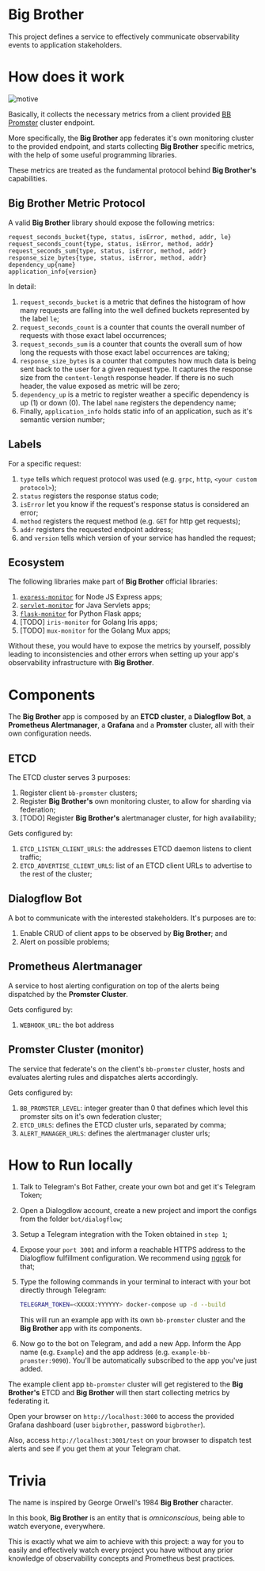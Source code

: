 # Big Brother
This project defines a service to effectively communicate observability events to application stakeholders.  

# How does it work

![motive](https://raw.githubusercontent.com/labbsr0x/big-brother/assets/bigbrother.png "design")

Basically, it collects the necessary metrics from a client provided [BB Promster](https://github.com/labbsr0x/bb-promster) cluster endpoint.

More specifically, the **Big Brother** app federates it's own monitoring cluster to the provided endpoint, and starts collecting **Big Brother** specific metrics, with the help of some useful programming libraries.

These metrics are treated as the fundamental protocol behind **Big Brother's** capabilities.

## Big Brother Metric Protocol

A valid **Big Brother** library should expose the following metrics: 

```
request_seconds_bucket{type, status, isError, method, addr, le}
request_seconds_count{type, status, isError, method, addr}
request_seconds_sum{type, status, isError, method, addr}
response_size_bytes{type, status, isError, method, addr}
dependency_up{name}
application_info{version}
```

In detail:

1. `request_seconds_bucket` is a metric that defines the histogram of how many requests are falling into the well defined buckets represented by the label `le`;
2. `request_seconds_count` is a counter that counts the overall number of requests with those exact label occurrences;
3. `request_seconds_sum` is a counter that counts the overall sum of how long the requests with those exact label occurrences are taking;
4. `response_size_bytes` is a counter that computes how much data is being sent back to the user for a given request type. It captures the response size from the `content-length` response header. If there is no such header, the value exposed as metric will be zero;
5. `dependency_up` is a metric to register weather a specific dependency is up (1) or down (0). The label `name` registers the dependency name;
6. Finally, `application_info` holds static info of an application, such as it's semantic version number; 

## Labels

For a specific request:

1. `type` tells which request protocol was used (e.g. `grpc`, `http`, `<your custom protocol>`);
2. `status` registers the response status code; 
3. `isError` let you know if the request's response status is considered an error;
4. `method` registers the request method (e.g. `GET` for http get requests);
5. `addr` registers the requested endpoint address;
6. and `version` tells which version of your service has handled the request;

## Ecosystem

The following libraries make part of **Big Brother** official libraries:

1. [`express-monitor`](https://github.com/labbsr0x/express-monitor) for Node JS Express apps;
2. [`servlet-monitor`](https://github.com/labbsr0x/servlet-monitor) for Java Servlets apps;
3. [`flask-monitor`](https://github.com/labbsr0x/flask-monitor) for Python Flask apps;
4. [TODO] `iris-monitor` for Golang Iris apps;
5. [TODO] `mux-monitor` for the Golang Mux apps;

Without these, you would have to expose the metrics by yourself, possibly leading to inconsistencies and other errors when setting up your app's observability infrastructure with **Big Brother**.   

# Components

The **Big Brother** app is composed by an **ETCD cluster**, a **Dialogflow Bot**, a **Prometheus Alertmanager**, a **Grafana** and a **Promster** cluster, all with their own configuration needs.

## ETCD

The ETCD cluster serves 3 purposes:

1. Register client `bb-promster` clusters;
2. Register **Big Brother's** own monitoring cluster, to allow for sharding via federation;
3. [TODO] Register **Big Brother's** alertmanager cluster, for high availability;

Gets configured by:

1. `ETCD_LISTEN_CLIENT_URLS`: the addresses ETCD daemon listens to client traffic;
2. `ETCD_ADVERTISE_CLIENT_URLS`: list of an ETCD client URLs to advertise to the rest of the cluster; 

## Dialogflow Bot

A bot to communicate with the interested stakeholders. It's purposes are to:

1. Enable CRUD of client apps to be observed by **Big Brother**; and
2. Alert on possible problems; 

## Prometheus Alertmanager

A service to host alerting configuration on top of the alerts being dispatched by the **Promster Cluster**.

Gets configured by:

1. `WEBHOOK_URL`: the bot address

## Promster Cluster (monitor)

The service that federate's on the client's `bb-promster` cluster, hosts and evaluates alerting rules and dispatches alerts accordingly.

Gets configured by:

1. `BB_PROMSTER_LEVEL`: integer greater than 0 that defines which level this promster sits on it's own federation cluster; 
2. `ETCD_URLS`: defines the ETCD cluster urls, separated by comma;
3. `ALERT_MANAGER_URLS`: defines the alertmanager cluster urls;

# How to Run locally

1. Talk to Telegram's Bot Father, create your own bot and get it's Telegram Token;
2. Open a Dialogdlow account, create a new project and import the configs from the folder `bot/dialogflow`;
3. Setup a Telegram integration with the Token obtained in `step 1`;
4. Expose your `port 3001` and inform a reachable HTTPS address to the Dialogflow fulfillment configuration. We recommend using [ngrok](https://ngrok.com) for that; 
5. Type the following commands in your terminal to interact with your bot directly through Telegram:

   ```bash
   TELEGRAM_TOKEN=<XXXXX:YYYYYY> docker-compose up -d --build
   ```

   This will run an example app with its own `bb-promster` cluster and the **Big Brother** app with its components.

6. Now go to the bot on Telegram, and add a new App. Inform the App name (e.g. `Example`) and the app address (e.g. `example-bb-promster:9090`). You'll be automatically subscribed to the app you've just added.

The example client app `bb-promster` cluster will get registered to the **Big Brother's** ETCD and **Big Brother** will then start collecting metrics by federating it.

Open your browser on `http://localhost:3000` to access the provided Grafana dashboard (user `bigbrother`, password `bigbrother`).

Also, access `http://localhost:3001/test` on your browser to dispatch test alerts and see if you get them at your Telegram chat. 

# Trivia

The name is inspired by George Orwell's 1984 **Big Brother** character. 

In this book, **Big Brother** is an entity that is *omniconscious*, being able to watch everyone, everywhere. 

This is exactly what we aim to achieve with this project: a way for you to easily and effectively watch every project you have without any prior knowledge of observability concepts and Prometheus best practices. 
